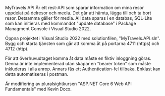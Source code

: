 MyTravels API
Är ett rest-API som  sparar information om mina resor uppdelat på delresor och media.
Det går att hämta, lägga till och ta bort resor. Detsamma gäller för media.
All data sparas i en databas, SQL-Lite som kan initieras med kommandot "update database" i 
Package Managment Console i Visual Studio 2022.

Öppna projektet i Visual Studio 2022 med solutionfilen, "MyTravels.API.sln". Bygg och 
starta tjänsten som går att komma åt på portarna 4711 (https) och 4712 (http).

För att överhuvudtaget komma åt data måste en fiktiv inloggning göras. Denna är inte 
implementerad utan skapar en "bearer token" som måste inkluderas i alla anrop. Annars 
fås ett Authentication-fel tillbaka. Enklast kan detta automatiseras i postman. 

Är modifiering av pluralsightkursen "ASP.NET Core 6 Web API Fundamentals" med Kevin Docx.

